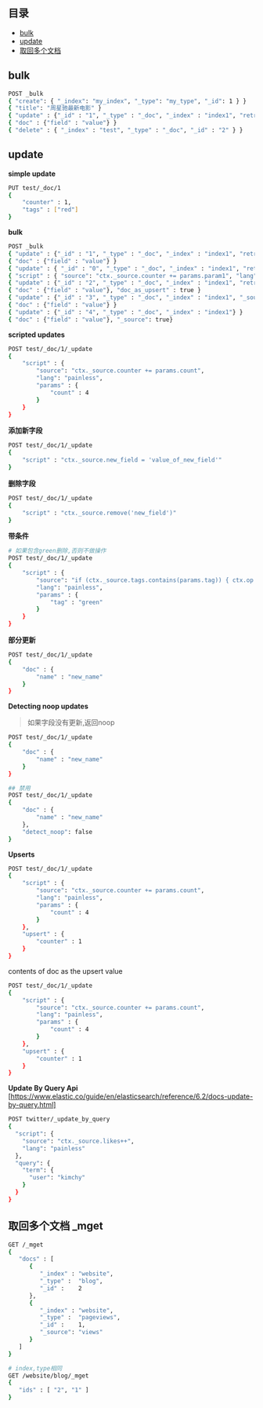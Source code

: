 ## 目录
- [bulk](#bulk)
- [update](#update)
- [取回多个文档](#取回多个文档)

## bulk
```bash
POST _bulk
{ "create": { "_index": "my_index", "_type": "my_type", "_id": 1 } }
{ "title": "周星驰最新电影" }
{ "update" : {"_id" : "1", "_type" : "_doc", "_index" : "index1", "retry_on_conflict" : 3} }
{ "doc" : {"field" : "value"} }
{ "delete" : { "_index" : "test", "_type" : "_doc", "_id" : "2" } }
```

## update
**simple update**

```bash
PUT test/_doc/1
{
    "counter" : 1,
    "tags" : ["red"]
}
```
**bulk**

```bash
POST _bulk
{ "update" : {"_id" : "1", "_type" : "_doc", "_index" : "index1", "retry_on_conflict" : 3} }
{ "doc" : {"field" : "value"} }
{ "update" : { "_id" : "0", "_type" : "_doc", "_index" : "index1", "retry_on_conflict" : 3} }
{ "script" : { "source": "ctx._source.counter += params.param1", "lang" : "painless", "params" : {"param1" : 1}}, "upsert" : {"counter" : 1}}
{ "update" : {"_id" : "2", "_type" : "_doc", "_index" : "index1", "retry_on_conflict" : 3} }
{ "doc" : {"field" : "value"}, "doc_as_upsert" : true }
{ "update" : {"_id" : "3", "_type" : "_doc", "_index" : "index1", "_source" : true} }
{ "doc" : {"field" : "value"} }
{ "update" : {"_id" : "4", "_type" : "_doc", "_index" : "index1"} }
{ "doc" : {"field" : "value"}, "_source": true}
```
**scripted updates**

```bash
POST test/_doc/1/_update
{
    "script" : {
        "source": "ctx._source.counter += params.count",
        "lang": "painless",
        "params" : {
            "count" : 4
        }
    }
}
```
**添加新字段**

```bash
POST test/_doc/1/_update
{
    "script" : "ctx._source.new_field = 'value_of_new_field'"
}
```
**删除字段**

```bash
POST test/_doc/1/_update
{
    "script" : "ctx._source.remove('new_field')"
}
```
**带条件**

```bash
# 如果包含green删除,否则不做操作
POST test/_doc/1/_update
{
    "script" : {
        "source": "if (ctx._source.tags.contains(params.tag)) { ctx.op = 'delete' } else { ctx.op = 'none' }",
        "lang": "painless",
        "params" : {
            "tag" : "green"
        }
    }
}
```
**部分更新**

```bash
POST test/_doc/1/_update
{
    "doc" : {
        "name" : "new_name"
    }
}
```
**Detecting noop updates**
> 如果字段没有更新,返回noop
```bash
POST test/_doc/1/_update
{
    "doc" : {
        "name" : "new_name"
    }
}

## 禁用
POST test/_doc/1/_update
{
    "doc" : {
        "name" : "new_name"
    },
    "detect_noop": false
}

```
**Upserts**
```bash
POST test/_doc/1/_update
{
    "script" : {
        "source": "ctx._source.counter += params.count",
        "lang": "painless",
        "params" : {
            "count" : 4
        }
    },
    "upsert" : {
        "counter" : 1
    }
}
```
contents of doc as the upsert value
```bash
POST test/_doc/1/_update
{
    "script" : {
        "source": "ctx._source.counter += params.count",
        "lang": "painless",
        "params" : {
            "count" : 4
        }
    },
    "upsert" : {
        "counter" : 1
    }
}
```
**Update By Query Api**
[https://www.elastic.co/guide/en/elasticsearch/reference/6.2/docs-update-by-query.html]
```bash
POST twitter/_update_by_query
{
  "script": {
    "source": "ctx._source.likes++",
    "lang": "painless"
  },
  "query": {
    "term": {
      "user": "kimchy"
    }
  }
}
```

## 取回多个文档 _mget

```bash
GET /_mget
{
   "docs" : [
      {
         "_index" : "website",
         "_type" :  "blog",
         "_id" :    2
      },
      {
         "_index" : "website",
         "_type" :  "pageviews",
         "_id" :    1,
         "_source": "views"
      }
   ]
}

# index,type相同
GET /website/blog/_mget
{
   "ids" : [ "2", "1" ]
}
```
